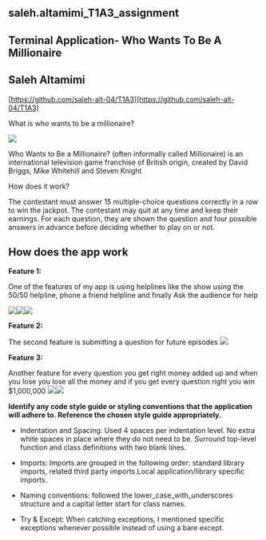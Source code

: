## saleh.altamimi_T1A3_assignment

## Terminal Application- Who Wants To Be A Millionaire

## Saleh Altamimi

[https://github.com/saleh-alt-04/T1A3](https://github.com/saleh-alt-04/T1A3)
   
  
What is who wants to be a millionaire?

**![](https://lh4.googleusercontent.com/nB9cfGJjyq8BhWPeqqGbUIxxI_BmKRNVJ0F4fhD8j4zFpJsu_ceefNYdgfxfR07ZxgIjqDjh03zvxH6JNruCdo1POWo9QUeiYj8EV-6M4kTJJocFQT9Ousf6t6K9CUvn2XgjZ6sd4JdXJNaUwDrprUXMEENHmHZjiIgWT38XjHlDdjm41o3q_-tuxSgZLQX7=s2048)**

Who Wants to Be a Millionaire? (often informally called Millionaire) is an international television game franchise of British origin, created by David Briggs, Mike Whitehill and Steven Knight

How does it work?

The contestant must answer 15 multiple-choice questions correctly in a row to win the jackpot. The contestant may quit at any time and keep their earnings. For each question, they are shown the question and four possible answers in advance before deciding whether to play on or not.

## How does the app work
**Feature 1:**

One of the features of my app is using helplines like the show using the 50/50 helpline, phone a friend helpline and finally Ask the audience for help

**![](https://lh6.googleusercontent.com/DU1mMTTYU0jBcYAbKw8rRR0rBGLxhnWWApxvkPHBQu7GBOmYpcxm-dTUR6K2xh2gES4eCzbGy9ePvYb0Sr2vwk0MRNaIBSmVFiwdFFUdXBEj2OuiLATH4DWr5e1kQ3DDRJMG_sDmhK1N4UVplbmSTc0spdy3Ai863tNIEQOJODYDTSTNdJiXNl48jfRQWc9Z=s2048)![](https://lh6.googleusercontent.com/sGGSf8H4LYuCWQh_9dBuFF5UN6asyFUa65_6zfOSO_fP2iOhthGP7ynGCigc2w00CqmPPIcnACsOL1CvsgqKh6tWR2hY83t7UyB6v7mW4vII_47x76XK90ZK4S9yBRBDA4R8JI3iZEQyFguTH3ovJem1-x8-o1M-sHbAUOWMZkQMH7WrVJjSHyXLxHuJtWts=s2048)![](https://lh5.googleusercontent.com/Ybpn2RL-F4WezJ8EwnhsxiMNg5SVuDGRZ2CQilpN9F2IlAIDZs2dn95TqjSsuZ_9gTCYtlT4VIURwiK_CIBvDBQWiYBT7_nVRzJuoLeQM6L1PIRMuhctlP4qG7vbp_QFtyE81fPc_pPFGIv-6N-qvsipXgt9FkJZLUfvbFwqRMP-jm09zB9l6Ec8b3TmojzG=s2048)**

   
**Feature 2:**

The second feature is submitting a question for future episodes
**![](https://lh4.googleusercontent.com/pqJDp5YwwsOD73O_GpjSGCXYP_KzXiBVVSzzvS7BjBSK_ge00-SqIogBrBoJxUgccvt9LUpuE7Hu5j5O_1yDnlRGImtmNBKRHT31gSGDuVNi4XOlNlwrofpSGAbnEbtRM5dT3uiAqRjGYMUuOUmPnOBndTpWmHxTFcZWkhx6IPlodZq5tkStzNnE1w6ykQOa=s2048)**
   
       
**Feature 3:**

Another feature for every question you get right money added up and when you lose you lose all the money and if you get every question right you win $1,000,000
**![](https://lh6.googleusercontent.com/oMxXY6vEq5O-8Fik_zqpHtjURIlurT6Ib6wqux9TBaxn38tvL1bvWAt07hvbKfsxrR_5XCcw0LOmCCNN8iy82lqvrQ27nEb6O_KeSaHIpvqbs2vVJR5xb5tztWSYpWBi5vuMF9a_TiqpSmXmBBRERoDk0GAF8537-E3fnZBqCweOsl1EOFM31bZFgGFnrRjF=s2048)**![](https://lh4.googleusercontent.com/5hc9I8svw0iEbSTiExxw4keZxFt9GSLVEm6K5fOinwfu35uYdyOQPkIxMIzkZYyPROdFlqoRW33mDTzoXR8bx93PrDtHhk776MRiVDvewN2XhrxaTsLGVerhDa8ZevTchtZSerm1je7NCTQ6-lij2A0d7ek7Mt3L704LXu-EsIy8jlZGZutPggUaCtBAEb8T=s2048)


**Identify any code style guide or styling conventions that the application will adhere to. Reference the chosen style guide appropriately.**
 -   Indentation and Spacing: Used 4 spaces per indentation level. No extra white spaces in place where they do not need to be. Surround top-level function and class definitions with two blank lines.
    

    
 -   Imports: Imports are grouped in the following order: standard library imports, related third party imports.Local application/library specific imports.
    
 -   Naming conventions: followed the lower_case_with_underscores structure and a capital letter start for class names.
    
 -   Try & Except: When catching exceptions, I mentioned specific exceptions whenever possible instead of using a bare except.
   

   
